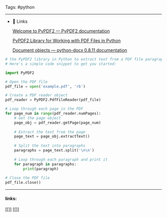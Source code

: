 
Tags: #python 

------------------------------------------

- 🔗 Links
    
    [Welcome to PyPDF2 — PyPDF2  documentation](https://pypdf2.readthedocs.io/en/3.0.0/)
    
    [PyPDF2 Library for Working with PDF Files in Python](https://www.analyticsvidhya.com/blog/2021/09/pypdf2-library-for-working-with-pdf-files-in-python/)
    
    [Document objects — python-docx 0.8.11 documentation](https://python-docx.readthedocs.io/en/latest/api/document.html)
    

```python
# the PyPDF2 library in Python to extract text from a PDF file paragraph-wise. 
# Here's a simple code snippet to get you started:

import PyPDF2

# Open the PDF file
pdf_file = open('example.pdf', 'rb')

# Create a PDF reader object
pdf_reader = PyPDF2.PdfFileReader(pdf_file)

# Loop through each page in the PDF
for page_num in range(pdf_reader.numPages):
    # Get the page object
    page_obj = pdf_reader.getPage(page_num)
    
    # Extract the text from the page
    page_text = page_obj.extractText()
    
    # Split the text into paragraphs
    paragraphs = page_text.split('\n\n')
    
    # Loop through each paragraph and print it
    for paragraph in paragraphs:
        print(paragraph)
    
# Close the PDF file
pdf_file.close()
```


---------------------
#### links:
[[]]
[[]]